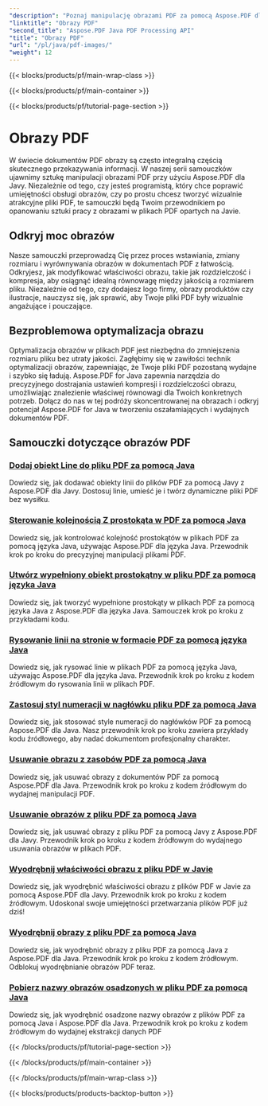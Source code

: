 ```yaml
---
"description": "Poznaj manipulację obrazami PDF za pomocą Aspose.PDF dla Java. Naucz się bez wysiłku wstawiać, modyfikować i optymalizować obrazy w plikach PDF."
"linktitle": "Obrazy PDF"
"second_title": "Aspose.PDF Java PDF Processing API"
"title": "Obrazy PDF"
"url": "/pl/java/pdf-images/"
"weight": 12
---
```


{{< blocks/products/pf/main-wrap-class >}}

{{< blocks/products/pf/main-container >}}

{{< blocks/products/pf/tutorial-page-section >}}

# Obrazy PDF


W świecie dokumentów PDF obrazy są często integralną częścią skutecznego przekazywania informacji. W naszej serii samouczków ujawnimy sztukę manipulacji obrazami PDF przy użyciu Aspose.PDF dla Javy. Niezależnie od tego, czy jesteś programistą, który chce poprawić umiejętności obsługi obrazów, czy po prostu chcesz tworzyć wizualnie atrakcyjne pliki PDF, te samouczki będą Twoim przewodnikiem po opanowaniu sztuki pracy z obrazami w plikach PDF opartych na Javie.

## Odkryj moc obrazów

Nasze samouczki przeprowadzą Cię przez proces wstawiania, zmiany rozmiaru i wyrównywania obrazów w dokumentach PDF z łatwością. Odkryjesz, jak modyfikować właściwości obrazu, takie jak rozdzielczość i kompresja, aby osiągnąć idealną równowagę między jakością a rozmiarem pliku. Niezależnie od tego, czy dodajesz logo firmy, obrazy produktów czy ilustracje, nauczysz się, jak sprawić, aby Twoje pliki PDF były wizualnie angażujące i pouczające.

## Bezproblemowa optymalizacja obrazu

Optymalizacja obrazów w plikach PDF jest niezbędna do zmniejszenia rozmiaru pliku bez utraty jakości. Zagłębimy się w zawiłości technik optymalizacji obrazów, zapewniając, że Twoje pliki PDF pozostaną wydajne i szybko się ładują. Aspose.PDF for Java zapewnia narzędzia do precyzyjnego dostrajania ustawień kompresji i rozdzielczości obrazu, umożliwiając znalezienie właściwej równowagi dla Twoich konkretnych potrzeb. Dołącz do nas w tej podróży skoncentrowanej na obrazach i odkryj potencjał Aspose.PDF for Java w tworzeniu oszałamiających i wydajnych dokumentów PDF.

## Samouczki dotyczące obrazów PDF
### [Dodaj obiekt Line do pliku PDF za pomocą Java](./add-line-object-to-pdf-using-java/)
Dowiedz się, jak dodawać obiekty linii do plików PDF za pomocą Javy z Aspose.PDF dla Javy. Dostosuj linie, umieść je i twórz dynamiczne pliki PDF bez wysiłku.
### [Sterowanie kolejnością Z prostokąta w PDF za pomocą Java](./controlling-z-order-of-rectangle-in-pdf-with-java/)
Dowiedz się, jak kontrolować kolejność prostokątów w plikach PDF za pomocą języka Java, używając Aspose.PDF dla języka Java. Przewodnik krok po kroku do precyzyjnej manipulacji plikami PDF.
### [Utwórz wypełniony obiekt prostokątny w pliku PDF za pomocą języka Java](./create-filled-rectangle-object-in-pdf-using-java/)
Dowiedz się, jak tworzyć wypełnione prostokąty w plikach PDF za pomocą języka Java z Aspose.PDF dla języka Java. Samouczek krok po kroku z przykładami kodu.
### [Rysowanie linii na stronie w formacie PDF za pomocą języka Java](./drawing-line-across-the-page-in-pdf-with-java/)
Dowiedz się, jak rysować linie w plikach PDF za pomocą języka Java, używając Aspose.PDF dla języka Java. Przewodnik krok po kroku z kodem źródłowym do rysowania linii w plikach PDF.
### [Zastosuj styl numeracji w nagłówku pliku PDF za pomocą Java](./apply-numbering-style-in-heading-of-pdf-using-java/)
Dowiedz się, jak stosować style numeracji do nagłówków PDF za pomocą Aspose.PDF dla Java. Nasz przewodnik krok po kroku zawiera przykłady kodu źródłowego, aby nadać dokumentom profesjonalny charakter.
### [Usuwanie obrazu z zasobów PDF za pomocą Java](./delete-image-from-pdf-resources-using-java/)
Dowiedz się, jak usuwać obrazy z dokumentów PDF za pomocą Aspose.PDF dla Java. Przewodnik krok po kroku z kodem źródłowym do wydajnej manipulacji PDF.
### [Usuwanie obrazów z pliku PDF za pomocą Java](./delete-images-from-pdf-file-using-java/)
Dowiedz się, jak usuwać obrazy z pliku PDF za pomocą Javy z Aspose.PDF dla Javy. Przewodnik krok po kroku z kodem źródłowym do wydajnego usuwania obrazów w plikach PDF.
### [Wyodrębnij właściwości obrazu z pliku PDF w Javie](./extract-image-properties-from-pdf-in-java/)
Dowiedz się, jak wyodrębnić właściwości obrazu z plików PDF w Javie za pomocą Aspose.PDF dla Javy. Przewodnik krok po kroku z kodem źródłowym. Udoskonal swoje umiejętności przetwarzania plików PDF już dziś!
### [Wyodrębnij obrazy z pliku PDF za pomocą Java](./extract-images-from-pdf-file-using-java/)
Dowiedz się, jak wyodrębnić obrazy z pliku PDF za pomocą Java z Aspose.PDF dla Java. Przewodnik krok po kroku z kodem źródłowym. Odblokuj wyodrębnianie obrazów PDF teraz.
### [Pobierz nazwy obrazów osadzonych w pliku PDF za pomocą Java](./get-name-of-images-embedded-in-pdf-file-using-java/)
Dowiedz się, jak wyodrębnić osadzone nazwy obrazów z plików PDF za pomocą Java i Aspose.PDF dla Java. Przewodnik krok po kroku z kodem źródłowym do wydajnej ekstrakcji danych PDF

{{< /blocks/products/pf/tutorial-page-section >}}

{{< /blocks/products/pf/main-container >}}

{{< /blocks/products/pf/main-wrap-class >}}

{{< blocks/products/products-backtop-button >}}